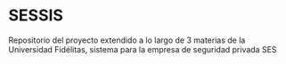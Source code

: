# SESSIS
Repositorio del proyecto extendido a lo largo de 3 materias de la Universidad Fidélitas, sistema para la empresa de seguridad privada SES

